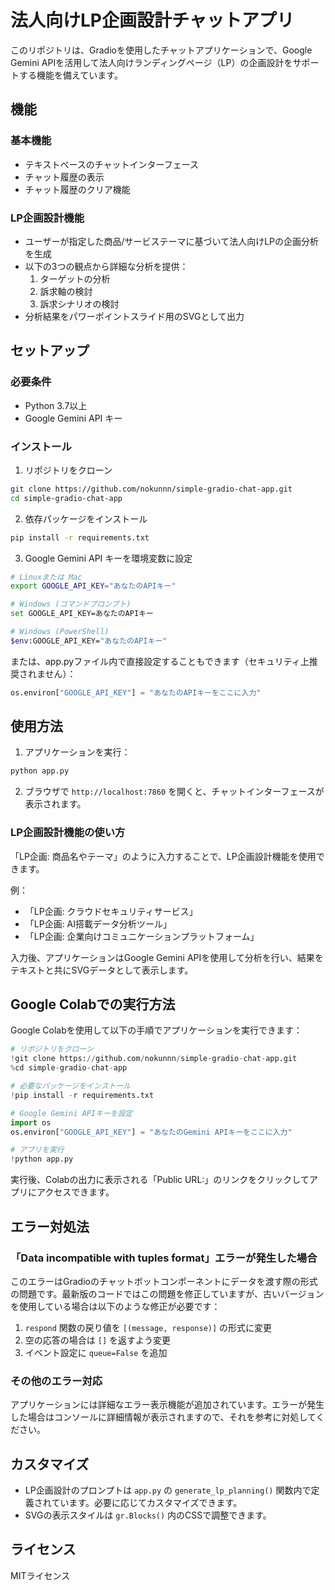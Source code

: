 # 法人向けLP企画設計チャットアプリ

このリポジトリは、Gradioを使用したチャットアプリケーションで、Google Gemini APIを活用して法人向けランディングページ（LP）の企画設計をサポートする機能を備えています。

## 機能

### 基本機能
- テキストベースのチャットインターフェース
- チャット履歴の表示
- チャット履歴のクリア機能

### LP企画設計機能
- ユーザーが指定した商品/サービステーマに基づいて法人向けLPの企画分析を生成
- 以下の3つの観点から詳細な分析を提供：
  1. ターゲットの分析
  2. 訴求軸の検討
  3. 訴求シナリオの検討
- 分析結果をパワーポイントスライド用のSVGとして出力

## セットアップ

### 必要条件

- Python 3.7以上
- Google Gemini API キー

### インストール

1. リポジトリをクローン
```bash
git clone https://github.com/nokunnn/simple-gradio-chat-app.git
cd simple-gradio-chat-app
```

2. 依存パッケージをインストール
```bash
pip install -r requirements.txt
```

3. Google Gemini API キーを環境変数に設定
```bash
# Linuxまたは Mac
export GOOGLE_API_KEY="あなたのAPIキー"

# Windows (コマンドプロンプト)
set GOOGLE_API_KEY=あなたのAPIキー

# Windows (PowerShell)
$env:GOOGLE_API_KEY="あなたのAPIキー"
```

または、app.pyファイル内で直接設定することもできます（セキュリティ上推奨されません）：
```python
os.environ["GOOGLE_API_KEY"] = "あなたのAPIキーをここに入力"
```

## 使用方法

1. アプリケーションを実行：
```bash
python app.py
```

2. ブラウザで `http://localhost:7860` を開くと、チャットインターフェースが表示されます。

### LP企画設計機能の使い方

「LP企画: 商品名やテーマ」のように入力することで、LP企画設計機能を使用できます。

例：
- 「LP企画: クラウドセキュリティサービス」
- 「LP企画: AI搭載データ分析ツール」
- 「LP企画: 企業向けコミュニケーションプラットフォーム」

入力後、アプリケーションはGoogle Gemini APIを使用して分析を行い、結果をテキストと共にSVGデータとして表示します。

## Google Colabでの実行方法

Google Colabを使用して以下の手順でアプリケーションを実行できます：

```python
# リポジトリをクローン
!git clone https://github.com/nokunnn/simple-gradio-chat-app.git
%cd simple-gradio-chat-app

# 必要なパッケージをインストール
!pip install -r requirements.txt

# Google Gemini APIキーを設定
import os
os.environ["GOOGLE_API_KEY"] = "あなたのGemini APIキーをここに入力"

# アプリを実行
!python app.py
```

実行後、Colabの出力に表示される「Public URL:」のリンクをクリックしてアプリにアクセスできます。

## エラー対処法

### 「Data incompatible with tuples format」エラーが発生した場合

このエラーはGradioのチャットボットコンポーネントにデータを渡す際の形式の問題です。最新版のコードではこの問題を修正していますが、古いバージョンを使用している場合は以下のような修正が必要です：

1. `respond` 関数の戻り値を `[(message, response)]` の形式に変更
2. 空の応答の場合は `[]` を返すよう変更
3. イベント設定に `queue=False` を追加

### その他のエラー対応

アプリケーションには詳細なエラー表示機能が追加されています。エラーが発生した場合はコンソールに詳細情報が表示されますので、それを参考に対処してください。

## カスタマイズ

- LP企画設計のプロンプトは `app.py` の `generate_lp_planning()` 関数内で定義されています。必要に応じてカスタマイズできます。
- SVGの表示スタイルは `gr.Blocks()` 内のCSSで調整できます。

## ライセンス

MITライセンス
